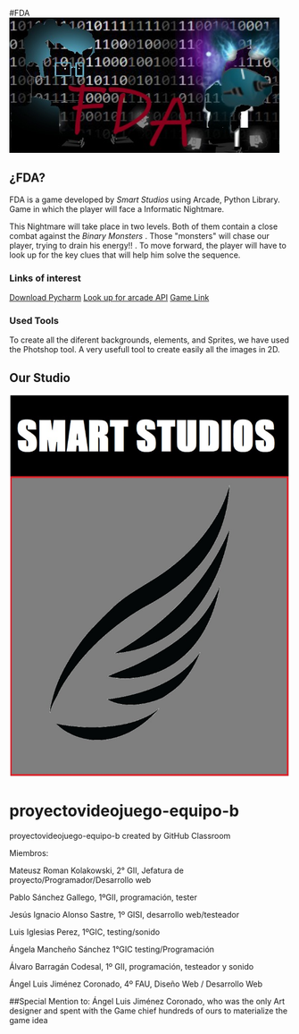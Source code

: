 #FDA
![alt text](https://github.com/TecnologiaVideojuegos/proyectovideojuego-equipo-b/blob/master/GAME/GAME%20WALLPAPER/FDA.jpg "Game_Wallpaper")
## ¿FDA?

FDA is a game developed by _Smart Studios_ using Arcade, Python Library. Game in which the player will face a Informatic Nightmare. 

This Nightmare will take place in two levels. Both of them contain a close combat against the _Binary Monsters_ . Those "monsters" will chase our player, trying to drain his energy!! . To move forward, the player will have to look up for the key clues that will help him solve the sequence.

### Links of interest
[Download Pycharm](https://www.jetbrains.com/pycharm-edu/download/index.html#section=windows)
[Look up for arcade API](https://github.com/TecnologiaVideojuegos/proyectovideojuego-equipo-b)
[Game Link](https://github.com/TecnologiaVideojuegos/proyectovideojuego-equipo-b)

### Used Tools
To create all the diferent backgrounds, elements, and Sprites, we have used the Photshop tool. A very usefull tool to create easily all the images in 2D.

## Our Studio
![alt text](https://github.com/TecnologiaVideojuegos/proyectovideojuego-equipo-b/blob/master/GAME/STUDIO%20PICTURE/SMART%20STUDIOS.jpg "Studio_Wallpaper")



# proyectovideojuego-equipo-b
proyectovideojuego-equipo-b created by GitHub Classroom

Miembros:

  Mateusz Roman Kolakowski, 2° GII, Jefatura de proyecto/Programador/Desarrollo web
  
  Pablo Sánchez Gallego, 1ºGII, programación, tester
  
  Jesús Ignacio Alonso Sastre, 1º GISI, desarrollo web/testeador
  
  Luis Iglesias Perez, 1ºGIC, testing/sonido
  
  Ángela Mancheño Sánchez 1°GIC testing/Programación
  
  Álvaro Barragán Codesal, 1º GII, programación, testeador y sonido

  Ángel Luis Jiménez Coronado, 4º FAU, Diseño Web / Desarrollo Web

##Special Mention to:
  Ángel Luis Jiménez Coronado, who was the only Art designer and spent with the Game chief hundreds of ours to materialize the game idea
